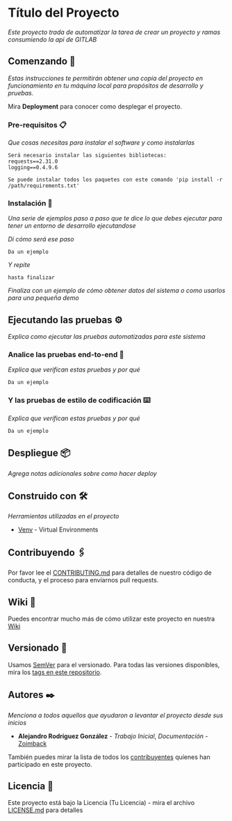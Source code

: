# Título del Proyecto

_Este proyecto trada de automatizar la tarea de crear un proyecto y ramas consumiendo la api de GITLAB_

## Comenzando 🚀

_Estas instrucciones te permitirán obtener una copia del proyecto en funcionamiento en tu máquina local para propósitos de desarrollo y pruebas._

Mira **Deployment** para conocer como desplegar el proyecto.


### Pre-requisitos 📋

_Que cosas necesitas para instalar el software y como instalarlas_

```
Será necesario instalar las siguientes bibliotecas:
requests==2.31.0
logging==0.4.9.6

Se puede instalar todos los paquetes con este comando 'pip install -r /path/requirements.txt'

```

### Instalación 🔧

_Una serie de ejemplos paso a paso que te dice lo que debes ejecutar para tener un entorno de desarrollo ejecutandose_

_Dí cómo será ese paso_

```
Da un ejemplo
```

_Y repite_

```
hasta finalizar
```

 _Finaliza con un ejemplo de cómo obtener datos del sistema o como usarlos para una pequeña demo_

## Ejecutando las pruebas ⚙️

_Explica como ejecutar las pruebas automatizadas para este sistema_

### Analice las pruebas end-to-end 🔩

_Explica que verifican estas pruebas y por qué_

```
Da un ejemplo
```

### Y las pruebas de estilo de codificación ⌨️

_Explica que verifican estas pruebas y por qué_

```
Da un ejemplo
```

## Despliegue 📦

_Agrega notas adicionales sobre como hacer deploy_

## Construido con 🛠️

_Herramientas utilizadas en el proyecto_

* [Venv](https://github.com/python/cpython/tree/3.12/Lib/venv/) - Virtual Environments


## Contribuyendo 🖇️

Por favor lee el [CONTRIBUTING.md](https://gist.github.com/villanuevand/xxxxxx) para detalles de nuestro código de conducta, y el proceso para enviarnos pull requests.

## Wiki 📖

Puedes encontrar mucho más de cómo utilizar este proyecto en nuestra [Wiki](https://github.com/Zoimback/GitLab_Api/wiki)

## Versionado 📌

Usamos [SemVer](http://semver.org/) para el versionado. Para todas las versiones disponibles, mira los [tags en este repositorio](https://github.com/Zoimback/GitLab_Api/tags).

## Autores ✒️

_Menciona a todos aquellos que ayudaron a levantar el proyecto desde sus inicios_

* **Alejandro Rodríguez González** - *Trabajo Inicial*, *Documentación*  - [Zoimback](https://github.com/Zoimback)

También puedes mirar la lista de todos los [contribuyentes](https://github.com/Zoimback/GitLab_Api/contributors) quíenes han participado en este proyecto. 

## Licencia 📄

Este proyecto está bajo la Licencia (Tu Licencia) - mira el archivo [LICENSE.md](LICENSE.md) para detalles
